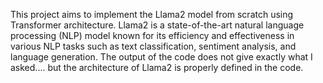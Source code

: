 This project aims to implement the Llama2 model from scratch using Transformer architecture. Llama2 is a state-of-the-art natural language processing (NLP) model known for its efficiency and effectiveness in various NLP tasks such as text classification, sentiment analysis, and language generation.
The output of the code does not give exactly what I asked.... but the architecture of Llama2 is properly defined in the code. 
